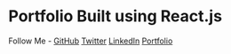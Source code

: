 # Portfolio Built using React.js

Follow Me - 
[GitHub]()
[Twitter]()
[LinkedIn]()
[Portfolio]()






